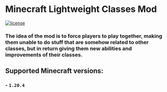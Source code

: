 # <span>Minecraft Lightweight Classes Mod</span>

[![license](https://img.shields.io/badge/license-Apache%20V2-blue)](LICENSE)

### The idea of the mod is to force players to play together, making them unable to do stuff that are somehow related to other classes, but in return giving them new abilities and improvements of their classes.

## Supported Minecraft versions:
### - `1.20.4`

